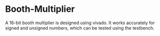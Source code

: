 # Booth-Multiplier
A 16-bit booth multiplier is designed using vivado.
It works accurately for signed and unsigned numbers, which can be tested using the testbench.
